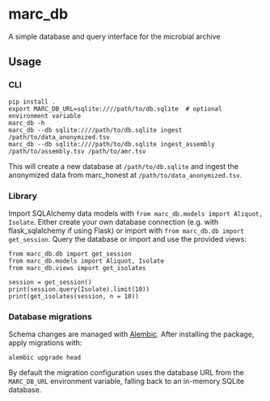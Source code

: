 # marc_db

A simple database and query interface for the microbial archive

## Usage

### CLI

```
pip install .
export MARC_DB_URL=sqlite:////path/to/db.sqlite  # optional environment variable
marc_db -h
marc_db --db sqlite:////path/to/db.sqlite ingest /path/to/data_anonymized.tsv
marc_db --db sqlite:////path/to/db.sqlite ingest_assembly /path/to/assembly.tsv /path/to/amr.tsv
```

This will create a new database at `/path/to/db.sqlite` and ingest the anonymized data from marc_honest at `/path/to/data_anonymized.tsv`.

### Library

Import SQLAlchemy data models with `from marc_db.models import Aliquot, Isolate`. Either create your own database connection (e.g. with flask_sqlalchemy if using Flask) or import with `from marc_db.db import get_session`. Query the database or import and use the provided views:

```
from marc_db.db import get_session
from marc_db.models import Aliquot, Isolate
from marc_db.views import get_isolates

session = get_session()
print(session.query(Isolate).limit(10))
print(get_isolates(session, n = 10))
```

### Database migrations

Schema changes are managed with [Alembic](https://alembic.sqlalchemy.org/). After installing the
package, apply migrations with:

```
alembic upgrade head
```

By default the migration configuration uses the database URL from the `MARC_DB_URL`
environment variable, falling back to an in-memory SQLite database.